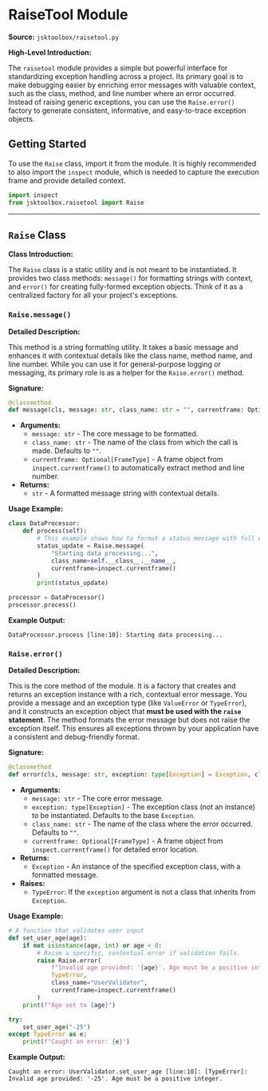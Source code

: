 # RaiseTool Module

**Source:** `jsktoolbox/raisetool.py`

**High-Level Introduction:**

The `raisetool` module provides a simple but powerful interface for standardizing exception handling across a project. Its primary goal is to make debugging easier by enriching error messages with valuable context, such as the class, method, and line number where an error occurred. Instead of raising generic exceptions, you can use the `Raise.error()` factory to generate consistent, informative, and easy-to-trace exception objects.

## Getting Started

To use the `Raise` class, import it from the module. It is highly recommended to also import the `inspect` module, which is needed to capture the execution frame and provide detailed context.

```python
import inspect
from jsktoolbox.raisetool import Raise
```

---

## `Raise` Class

**Class Introduction:**

The `Raise` class is a static utility and is not meant to be instantiated. It provides two class methods: `message()` for formatting strings with context, and `error()` for creating fully-formed exception objects. Think of it as a centralized factory for all your project's exceptions.

### `Raise.message()`

**Detailed Description:**

This method is a string formatting utility. It takes a basic message and enhances it with contextual details like the class name, method name, and line number. While you can use it for general-purpose logging or messaging, its primary role is as a helper for the `Raise.error()` method.

**Signature:**

```python
@classmethod
def message(cls, message: str, class_name: str = "", currentframe: Optional[FrameType] = None) -> str:
```

- **Arguments:**
  - `message: str` - The core message to be formatted.
  - `class_name: str` - The name of the class from which the call is made. Defaults to `""`.
  - `currentframe: Optional[FrameType]` - A frame object from `inspect.currentframe()` to automatically extract method and line number.
- **Returns:**
  - `str` - A formatted message string with contextual details.

**Usage Example:**

```python
class DataProcessor:
    def process(self):
        # This example shows how to format a status message with full context.
        status_update = Raise.message(
            "Starting data processing...",
            class_name=self.__class__.__name__,
            currentframe=inspect.currentframe()
        )
        print(status_update)

processor = DataProcessor()
processor.process()
```

**Example Output:**

```
DataProcessor.process [line:10]: Starting data processing...
```

### `Raise.error()`

**Detailed Description:**

This is the core method of the module. It is a factory that creates and returns an exception instance with a rich, contextual error message. You provide a message and an exception type (like `ValueError` or `TypeError`), and it constructs an exception object that **must be used with the `raise` statement**. The method formats the error message but does not raise the exception itself. This ensures all exceptions thrown by your application have a consistent and debug-friendly format.

**Signature:**

```python
@classmethod
def error(cls, message: str, exception: type[Exception] = Exception, class_name: str = "", currentframe: Optional[FrameType] = None) -> Exception:
```

- **Arguments:**
  - `message: str` - The core error message.
  - `exception: type[Exception]` - The exception class (not an instance) to be instantiated. Defaults to the base `Exception`.
  - `class_name: str` - The name of the class where the error occurred. Defaults to `""`.
  - `currentframe: Optional[FrameType]` - A frame object from `inspect.currentframe()` for detailed error location.
- **Returns:**
  - `Exception` - An instance of the specified exception class, with a formatted message.
- **Raises:**
  - `TypeError`: If the `exception` argument is not a class that inherits from `Exception`.

**Usage Example:**

```python
# A function that validates user input
def set_user_age(age):
    if not isinstance(age, int) or age < 0:
        # Raise a specific, contextual error if validation fails.
        raise Raise.error(
            f"Invalid age provided: '{age}'. Age must be a positive integer.",
            TypeError,
            class_name="UserValidator",
            currentframe=inspect.currentframe()
        )
    print(f"Age set to {age}")

try:
    set_user_age("-25")
except TypeError as e:
    print(f"Caught an error: {e}")
```

**Example Output:**

```
Caught an error: UserValidator.set_user_age [line:10]: [TypeError]: Invalid age provided: '-25'. Age must be a positive integer.
```
